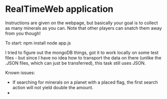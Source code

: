 # RealTimeWeb application

Instructions are given on the webpage, but basically your goal is to collect as many minerals as you can. Note that other players can snatch them away from you though!

To start:
npm install
node app.js

I tried to figure out the mongoDB things, got it to work locally on some test files - but since I have no idea how to transport the data on there (unlike the .JSON files, which can just be transferred), this task still uses JSON.

Known issues:
- If searching for minerals on a planet with a placed flag, the first search action will not yield double the amount.
-
